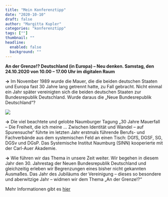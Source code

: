 ```yaml
---
title: "Mein Konferenztipp"
date: "2020-10-10"
draft: false
author: "Margitta Kupler"
categories: "konferenztipp"
tags: [""]
thumbnail: ""
headline:
  enabled: false
  background: ""
---
```


**An der Grenze!? Deutschland (in Europa) – Neu denken. Samstag, den
24.10.2020 von 10.00 – 17.00 Uhr im digitalen Raum**

**→** Im November 1989 wurde die Mauer, die die beiden deutschen Staaten und
Europa fast 30 Jahre lang getrennt hatte, zu Fall gebracht. Nicht einmal ein
Jahr später vereinigten sich die beiden deutschen Staaten zur Bundesrepublik
Deutschland. Wurde daraus die „Neue Bundesrepublik Deutschland“?

<!--more-->

![](https://supervision-sinn.de/.cm4all/uproc.php/0/.FIGURE_01.JPG/picture-200?_=183f60caf50)

**→** Die viel beachtete und gelobte Naumburger Tagung „30 Jahre Mauerfall –
Die Freiheit, die ich meine … Zwischen Identität und Wandel – auf Spurensuche“
führte im letzten Jahr erstmals führende Berufs- und Fachverbände aus dem
systemischen Feld an einen Tisch: DGfS, DGSF, SG, DGSv und DGsP. Das
Systemische Institut Naumburg (SINN) kooperierte mit der Carl-Auer Akademie.

**→** Wie führen wir das Thema in unsere Zeit weiter. Wir begehen in diesem
Jahr den 30. Jahrestag der Neuen Bundesrepublik Deutschland und gleichzeitig
erleben wir Begrenzungen eines bisher nicht gekannten Ausmaßes. Das Jahr des
Jubiläums der Vereinigung – dieses so besondere und aberwitzige Jahr – widmen
wir dem Thema „An der Grenze!?“

Mehr Informationen gibt es [hier](https://supervision-sinn.de/tagung-30-jahre-bundesrepublik/ "SINN-Tagung")